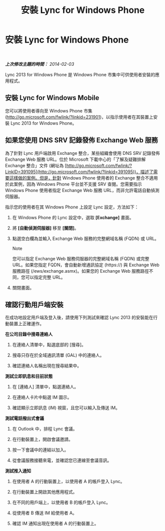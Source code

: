 ﻿---
title: 安裝 Lync for Windows Phone
TOCTitle: 安裝 Lync for Windows Phone
ms:assetid: bf502546-ff69-489f-a92e-a78b58803d53
ms:mtpsurl: https://technet.microsoft.com/zh-tw/library/Hh690996(v=OCS.15)
ms:contentKeyID: 52056190
ms.date: 08/24/2015
mtps_version: v=OCS.15
ms.translationtype: HT
---

# 安裝 Lync for Windows Phone

 

_**上次修改主題的時間：** 2014-02-03_

Lync 2013 for Windows Phone 是 Windows Phone 市集中可供使用者安裝的應用程式。

## 安裝 Lync for Windows Mobile

您可以將使用者導向至 Windows Phone 市集 (<http://go.microsoft.com/fwlink/?linkid=231901>)，以指示使用者在其裝置上安裝 Lync 2013 for Windows Phone。

## 如果您使用 DNS SRV 記錄發佈 Exchange Web 服務

為了針對 Lync 用戶端啟用 Exchange 整合，某些組織會使用 DNS SRV 記錄發佈 Exchange Web 服務 URL。位於 Microsoft 下載中心的「了解及疑難排解 Exchange 整合」文件 (網址為 [http://go.microsoft.com/fwlink/?LinkID=391095](http://go.microsoft.com/fwlink/?linkid=391095))，描述了需要這樣做的案例。但是，針對 Windows Phone 使用者的 Exchange 整合不適用於此案例，因為 Windows Phone 平台並不支援 SRV 查閱。您需要指示 Windows Phone 使用者指定 Exchange Web 服務 URL，而非允許電話自動偵測伺服器。

指示您的使用者在其 Windows Phone 上設定 Lync 設定，方法如下：

1.  在 Windows Phone 的 Lync 設定中，選取 **\[Exchange\]** 畫面。

2.  將 **\[自動偵測伺服器\]** 移至 **\[關閉\]**。

3.  點選空白欄為並輸入 Exchange Web 服務的完整網域名稱 (FQDN) 或 URL。
    
    > [!NOTE]  
    > 您可以指定 Exchange Web 服務伺服器的完整網域名稱 (FQDN) 或完整 URL。如果您指定 FQDN，會自動新增通訊協定 (https://) 與 Exchange Web 服務路徑 (/ews/exchange.asmx)。如果您的 Exchange Web 服務路徑不同，您可以指定完整 URL。
    


4.  關閉畫面。

## 確認行動用戶端安裝

在成功地設定用戶端及登入後，請使用下列測試來確認 Lync 2013 的安裝能在行動裝置上正確運作。

**在公司目錄中搜尋連絡人**

1.  在連絡人清單中，點選底部的 \[搜尋\]。

2.  搜尋只存在於全域通訊清單 (GAL) 中的連絡人。

3.  確認連絡人名稱出現在搜尋結果中。

**測試立即訊息和目前狀態**

1.  在 \[連絡人\] 清單中，點選連絡人。

2.  在連絡人卡片中點選 IM 圖示。

3.  確認顯示立即訊息 (IM) 視窗，且您可以輸入及傳送 IM。

**測試電話撥出式會議**

1.  在 Outlook 中，排程 Lync 會議。

2.  在行動裝置上，開啟會議邀請。

3.  按一下會議中的連結以加入。

4.  從會議服務接聽來電，並確認您已連線至會議音訊。

**測試推入通知**

1.  在使用者 A 的行動裝置上，以使用者 A 的帳戶登入 Lync。

2.  在行動裝置上開啟其他應用程式。

3.  在不同的用戶端上，以使用者 B 的帳戶登入 Lync。

4.  從使用者 B 傳送 IM 給使用者 A。

5.  確認 IM 通知出現在使用者 A 的行動裝置上。

